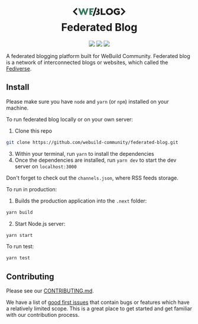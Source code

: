 <h1 align="center">
  <img src="./public/weblog.svg" height="36" alt="WeBlog" title="WeBlog" />
  <br />
  Federated Blog
</h1>
<p align="center">
<a href="https://github.com/webuild-community/federated-blog"><img src="https://github.com/webuild-community/federated-blog/actions/workflows/deploy.yaml/badge.svg?branch=main" /></a>
<a href="https://github.com/webuild-community/federated-blog"><img src="https://github.com/webuild-community/federated-blog/actions/workflows/lint.yaml/badge.svg?branch=main" /></a>
<a href="https://webuild.community"><img src="https://raw.githubusercontent.com/webuild-community/badge/master/svg/made.svg" /></a>
</p>

A federated blogging platform built for WeBuild Community. Federated blog is a
network of interconnected blogs or websites, which called the [Fediverse].

[fediverse]: https://en.wikipedia.org/wiki/Fediverse

## Install

Please make sure you have `node` and `yarn` (or `npm`) installed on your
machine.

To run federated blog locally or on your own server:

1. Clone this repo

```sh
git clone https://github.com/webuild-community/federated-blog.git
```

3. Within your terminal, run `yarn` to install the dependencies
4. Once the dependencies are installed, run `yarn dev` to start the dev server
   on `localhost:3000`

Don't forget to check out the `channels.json`, where RSS feeds storage.

To run in production:

1. Builds the production application into the `.next` folder:

```sh
yarn build
```

2. Start Node.js server:

```sh
yarn start
```

To run test:

```sh
yarn test
```

## Contributing

Please see our [CONTRIBUTING.md](CONTRIBUTING.md).

We have a list of [good first issues] that contain bugs or features which have a
relatively limited scope. This is a great place to get started and get familiar
with our contribution process.

[good first issues]:
  https://github.com/webuild-community/federated-blog/labels/good%20first%20issue

